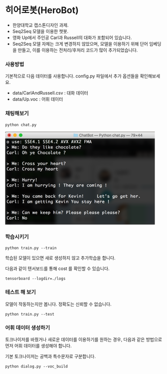 # 히어로봇(HeroBot)

- 한양대학교 캡스톤디자인 과제.
- Seq2Seq 모델을 이용한 챗봇.
- 영화 Up에서 주인공 Carl과 Russell의 대화가 포함되어 있습니다.
- Seq2Seq 모델 자체는 크게 변경하지 않았으며, 모델을 이용하기 위해 단어 임베딩을 만들고, 이를 이용하는 전처리/후처리 코드가 많이 추가되었습니다.

### 사용방법

기본적으로 다음 데이터를 사용합니다. config.py 파일에서 추가 옵션들을 확인해보세요.

- data/CarlAndRussell.csv : 대화 데이터
- data/Up.voc : 어휘 데이터

### 채팅해보기

```
python chat.py
```

<img src="herobot_example.png" width="480">

### 학습시키기

``` 
python train.py --train
```

학습된 모델이 있으면 새로 생성하지 않고 추가학습을 합니다.

다음과 같이 텐서보드를 통해 cost 를 확인할 수 있습니다.

```
tensorboard --logdir=./logs
```

### 테스트 해 보기

모델이 작동하는지만 봅니다. 정확도는 신뢰할 수 없습니다.

```
python train.py --test
```

### 어휘 데이터 생성하기

토크나이저를 바꿨거나 새로운 데이터를 이용하기를 원하는 경우, 다음과 같은 방법으로 먼저 어휘 데이터를 생성해야 합니다.

기본 토크나이저는 공백과 특수문자로 구분합니다.

```
python dialog.py --voc_build
```